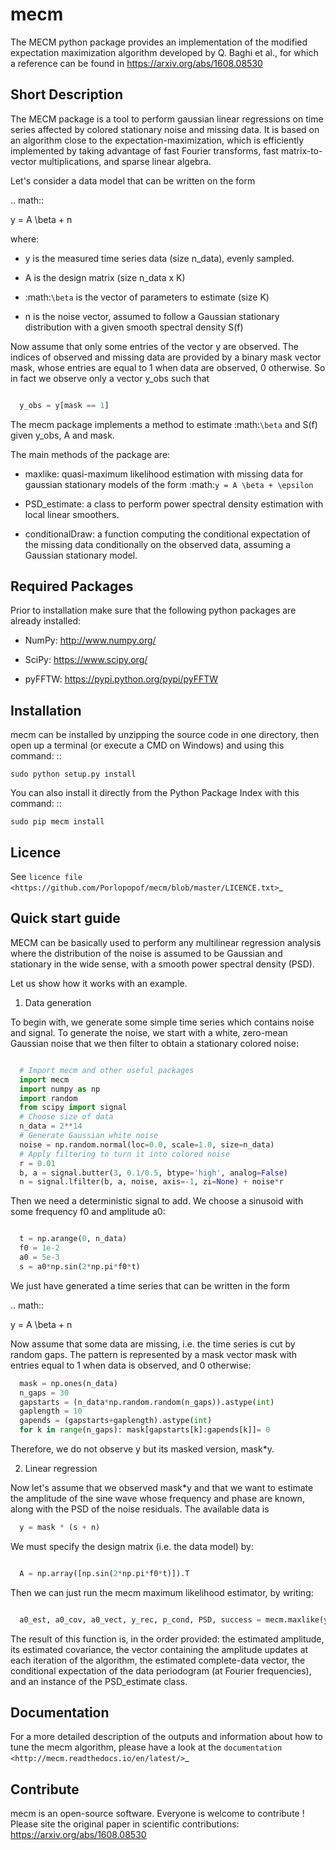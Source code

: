 mecm
=================



The MECM python package provides an implementation of the modified expectation maximization
algorithm developed by Q. Baghi et al., for which a reference can be found in
https://arxiv.org/abs/1608.08530



Short Description
-----------------

The MECM package is a tool to perform gaussian linear regressions on time series affected
by colored stationary noise and missing data. It is based on an algorithm close to the
expectation-maximization, which is efficiently implemented by taking advantage of fast
Fourier transforms, fast matrix-to-vector multiplications, and sparse linear algebra.

Let's consider a data model that can be written on the form

.. math::

  y = A \beta + n

where:

  * y is the measured time series data (size n_data), evenly sampled.

  * A is the design matrix (size n_data x K)

  * :math:`\beta` is the vector of parameters to estimate (size K)

  * n is the noise vector, assumed to follow a Gaussian stationary distribution with a given smooth spectral density S(f)

Now assume that only some entries of the vector y are observed. The indices of
observed and missing data are provided by a binary mask vector mask, whose entries
are equal to 1 when data are observed, 0 otherwise.
So in fact we observe only a vector y_obs such that

```python

  y_obs = y[mask == 1]

```

The mecm package implements a method to estimate :math:`\beta` and S(f) given y_obs,
A and mask.


The main methods of the package are:

  * maxlike: quasi-maximum likelihood estimation with missing data for gaussian stationary models of the form :math:`y = A \beta + \epsilon`

  * PSD_estimate: a class to perform power spectral density estimation with local linear smoothers.

  * conditionalDraw: a function computing the conditional expectation of the missing data conditionally on the observed data, assuming a Gaussian stationary model.




Required Packages
-----------------

Prior to installation make sure that the following python packages are already installed:

* NumPy: http://www.numpy.org/

* SciPy: https://www.scipy.org/

* pyFFTW: https://pypi.python.org/pypi/pyFFTW



Installation
------------

mecm can be installed by unzipping the source code in one directory, then open up a terminal (or execute a CMD on Windows) and using this command: ::

    sudo python setup.py install

You can also install it directly from the Python Package Index with this command: ::

    sudo pip mecm install



Licence
-------

See `licence file <https://github.com/Porlopopof/mecm/blob/master/LICENCE.txt>`_


Quick start guide
-----------------

MECM can be basically used to perform any multilinear regression analysis where
the distribution of the noise is assumed to be Gaussian and stationary in the
wide sense, with a smooth power spectral density (PSD).

Let us show how it works with an example.

1. Data generation

To begin with, we generate some simple time series which contains noise and signal.
To generate the noise, we start with a white, zero-mean Gaussian noise that
we then filter to obtain a stationary colored noise:

```python

  # Import mecm and other useful packages
  import mecm
  import numpy as np
  import random
  from scipy import signal
  # Choose size of data
  n_data = 2**14
  # Generate Gaussian white noise
  noise = np.random.normal(loc=0.0, scale=1.0, size=n_data)
  # Apply filtering to turn it into colored noise
  r = 0.01
  b, a = signal.butter(3, 0.1/0.5, btype='high', analog=False)
  n = signal.lfilter(b, a, noise, axis=-1, zi=None) + noise*r

```


Then we need a deterministic signal to add. We choose a sinusoid with some
frequency f0 and amplitude a0:

```python

  t = np.arange(0, n_data)
  f0 = 1e-2
  a0 = 5e-3
  s = a0*np.sin(2*np.pi*f0*t)

```
We just have generated a time series that can be written in the form

.. math::

  y = A \beta + n

Now assume that some data are missing, i.e. the time series is cut by random gaps.
The pattern is represented by a mask vector mask with entries equal to 1 when data
is observed, and 0 otherwise:

```python
  mask = np.ones(n_data)
  n_gaps = 30
  gapstarts = (n_data*np.random.random(n_gaps)).astype(int)
  gaplength = 10
  gapends = (gapstarts+gaplength).astype(int)
  for k in range(n_gaps): mask[gapstarts[k]:gapends[k]]= 0
```

Therefore, we do not observe y but its masked version, mask*y.

2. Linear regression

Now let's assume that we observed mask*y and that we want to estimate the amplitude
of the sine wave whose frequency and phase are known, along with the PSD of the
noise residuals.
The available data is

```python
  y = mask * (s + n)
```

We must specify the design matrix (i.e. the data model) by:

```python

  A = np.array([np.sin(2*np.pi*f0*t)]).T

```

Then we can just run the mecm maximum likelihood estimator, by writing:

```python

  a0_est, a0_cov, a0_vect, y_rec, p_cond, PSD, success = mecm.maxlike(y,mask,A)

```

The result of this function is, in the order provided: the estimated amplitude,
its estimated covariance, the vector containing the amplitude updates at each
iteration of the algorithm, the estimated complete-data vector, the conditional
expectation of the data periodogram (at Fourier frequencies), and an instance of
the PSD_estimate class.

Documentation
-------------

For a more detailed description of the outputs and information about how to tune
the mecm algorithm, please have a look at the `documentation <http://mecm.readthedocs.io/en/latest/>`_


Contribute
----------
mecm is an open-source software. Everyone is welcome to contribute !
Please site the original paper in scientific contributions:
https://arxiv.org/abs/1608.08530
